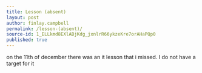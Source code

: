 ```yaml
---
title: Lesson (absent)
layout: post
author: finlay.campbell
permalink: /lesson-(absent)/
source-id: 1_ELLkmd8EXlABjKdg_jxnlrR66ykzeKre7orAHaPQp0
published: true
---
```

on the 11th of december there was an it lesson that i missed. I do not have a target for it

